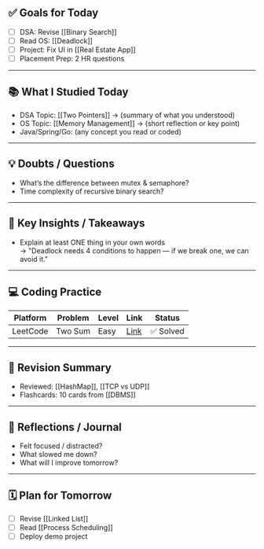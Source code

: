## ✅ Goals for Today 
- [ ] DSA: Revise [[Binary Search]]
- [ ] Read OS: [[Deadlock]]
- [ ] Project: Fix UI in [[Real Estate App]]
- [ ] Placement Prep: 2 HR questions

---

## 📚 What I Studied Today
- DSA Topic: [[Two Pointers]] → (summary of what you understood)
- OS Topic: [[Memory Management]] → (short reflection or key point)
- Java/Spring/Go: (any concept you read or coded)

---

## 💡 Doubts / Questions
- What’s the difference between mutex & semaphore?
- Time complexity of recursive binary search?

---

## 🧠 Key Insights / Takeaways
- Explain at least ONE thing in your own words  
  → "Deadlock needs 4 conditions to happen — if we break one, we can avoid it."

---

## 💻 Coding Practice
| Platform | Problem | Level | Link                                           | Status   |
| -------- | ------- | ----- | ---------------------------------------------- | -------- |
| LeetCode | Two Sum | Easy  | [Link](https://leetcode.com/problems/two-sum/) | ✅ Solved |

---

## 🔄 Revision Summary
- Reviewed: [[HashMap]], [[TCP vs UDP]]
- Flashcards: 10 cards from [[DBMS]]

---

## 💬 Reflections / Journal
- Felt focused / distracted?
- What slowed me down?
- What will I improve tomorrow?

---

## 🗓️ Plan for Tomorrow
- [ ] Revise [[Linked List]]
- [ ] Read [[Process Scheduling]]
- [ ] Deploy demo project
